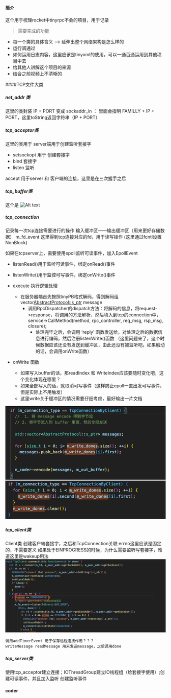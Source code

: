 #### 简介 

这个用于梳理rocket中tinyrpc不会的项目，用于记录

> 需要完成的功能
- 每一个类的具体含义 ——> 延伸出整个网络架构是怎么样的
- 运行调通过
- 如何运用日志内容，这里应该是tinyxml的使用，可以一通百通运用到其他项目中去
- 给其他人讲解这个项目的来源
- 结合之前视频上不清晰的


####TCP文件大类

##### net_addr 类


这里的类封装  IP + PORT 变成 sockaddr_in ：
    里面会指明 FAMILLY + IP + PORT，这里toString返回字符串（IP + PORT）


##### tcp_acceptor类

这里的类用于 server端用于创建监听套接字
- setsockopt 用于 创建套接字
- bind 套接字  
- listen 监听


accept 用于server 和 客户端的连接，这里是在三次握手之后


##### tcp_buffer类
这个是
![Alt text](imgs/image.png)

##### tcp_connection
记录每一次tcp连接需要进行的操作
输入缓冲区——输出缓冲区（用来更好存储数据）
m_fd_event 这里得到tcp连接对应的fd，用于读写操作 (这里通过fcntl设置NonBlock)

如果在tcpserver上，需要使用epoll监听可读事件，加入EpollEvent

- listenRead()用于监听可读事件，绑定onRead()事件

- listenWrite()用于监控可写事件，绑定onWrite()事件

- execute 执行逻辑处理
  - 在服务器端首先按照tinyPB格式解码，得到解码组vector<AbstractProtocol::s_ptr> message
    - 调用RpcDispatcher的dispatch方法：将解码的信息，将request->response，将调用的方法解析，然后填入到tcp的connection中，service->CallMethod(method, rpc_controller, req_msg, rsp_msg, closure);
      - 处理完毕之后，会调用 ‘reply’ 函数发送给，对处理之后的数据信息进行编码，然后注册listenWrite()函数 （这里问题来了，这个时候数据应该还没有发送到缓冲区，由此还没有被监听吧。如果触动的话，会调用onWrite函数）

- onWrite 函数
  - 如果写入buffer的话，那readIndex 和 WriteIndex应该要随时变化吧，这个变化体现在哪里？
  - 如果全部写入的话，就取消可写事件（这样防止epoll一直出发可写事件，但是实际上不用触发）
  - 这里write关于缓冲区的情况需要仔细考虑，最好输出一片文档

![Alt text](image-1.png)
![Alt text](image-2.png)



##### tcp_client类

Client类
    创建客户端套接字，之后和TcpConnection关联
    errno这里应该是固定的，不需要定义
    如果处于EINPROGRESS的时候，为什么需要监听写套接字，难道这里是wakeup用法
![Alt text](image-3.png)

    调用addTimerEvent 用于保存远程连接作用？？？
    writeMessage readMessage 用来发送message，之后调用done

##### tcp_server类

使用tcp_acceptor建立连接；IOThreadGroup建立IO线程组（给套接字使用）;创建可读事件，并且加入监听
创建监听事件


#### coder







